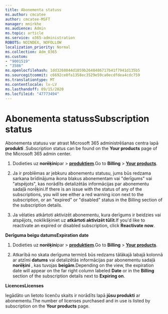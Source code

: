 ```yaml
---
title: Abonementa statuss
ms.author: cmcatee
author: cmcatee-MSFT
manager: mnirkhe
ms.audience: Admin
ms.topic: article
ms.service: o365-administration
ROBOTS: NOINDEX, NOFOLLOW
localization_priority: Normal
ms.collection: Adm_O365
ms.custom:
- "9001519"
- "3586"
ms.openlocfilehash: 1dd3268044d1859b2648486717b41f7941d135b5
ms.sourcegitcommit: c6692ce0fa1358ec3529e59ca0ecdfdea4cdc759
ms.translationtype: MT
ms.contentlocale: lv-LV
ms.lasthandoff: 09/15/2020
ms.locfileid: "47773494"
---
```

# <a name="subscription-status"></a><span data-ttu-id="89168-102">Abonementa statuss</span><span class="sxs-lookup"><span data-stu-id="89168-102">Subscription status</span></span>

<span data-ttu-id="89168-103">Abonementa statusu var atrast Microsoft 365 administrēšanas centra lapā **produkti** .</span><span class="sxs-lookup"><span data-stu-id="89168-103">Subscription status can be found on the **Your products** page of the Microsoft 365 admin center.</span></span>

1. <span data-ttu-id="89168-104">Dodieties uz **norēķini**par  >  **[produktiem](https://go.microsoft.com/fwlink/p/?linkid=842054)**.</span><span class="sxs-lookup"><span data-stu-id="89168-104">Go to **Billing** > **[Your products](https://go.microsoft.com/fwlink/p/?linkid=842054)**.</span></span>

2. <span data-ttu-id="89168-105">Ja ir problēmas ar jebkuru abonementu statusu, jums būs redzama sarkana brīdinājuma ikona blakus abonementam vai "derīgums" vai "atspējots", kas norādīts detalizētās informācijas par abonementu sadaļā norēķini.</span><span class="sxs-lookup"><span data-stu-id="89168-105">If there is an issue with the status of any of the subscriptions, you will see either a red warning icon next to the subscription, or an "expired" or "disabled" status in the Billing section of the subscription details.</span></span>

3. <span data-ttu-id="89168-106">Ja vēlaties atkārtoti aktivizēt abonementu, kura derīgums ir beidzies vai atspējots, noklikšķiniet uz **atkārtoti aktivizēt tūlīt**.</span><span class="sxs-lookup"><span data-stu-id="89168-106">If you'd like to reactivate an expired or disabled subscription, click **Reactivate now**.</span></span>

<span data-ttu-id="89168-107">**Derīguma beigu datums**</span><span class="sxs-lookup"><span data-stu-id="89168-107">**Expiration date**</span></span>

1. <span data-ttu-id="89168-108">Dodieties uz **norēķini**par  >  **[produktiem](https://go.microsoft.com/fwlink/p/?linkid=842054)**.</span><span class="sxs-lookup"><span data-stu-id="89168-108">Go to **Billing** > **[Your products](https://go.microsoft.com/fwlink/p/?linkid=842054)**.</span></span>

2. <span data-ttu-id="89168-109">Atkarībā no skata derīguma termiņš būs redzams tālākajā labajā kolonnā ar atzīmi **datums** vai detalizētās informācijas par abonementu sadaļā **norēķini** , kas tuvojas **beigām**.</span><span class="sxs-lookup"><span data-stu-id="89168-109">Depending on the view, the expiration date will appear on the far right column labeled **Date** or in the **Billing** section of the subscription details next to **Expiring on**.</span></span>

<span data-ttu-id="89168-110">**Licences**</span><span class="sxs-lookup"><span data-stu-id="89168-110">**Licenses**</span></span>

<span data-ttu-id="89168-111">Iegādāto un lietoto licenču skaits ir norādīts lapā **jūsu produkti** ar abonementu.</span><span class="sxs-lookup"><span data-stu-id="89168-111">The number of licenses purchased and in use is listed by subscription on the **Your products** page.</span></span>

